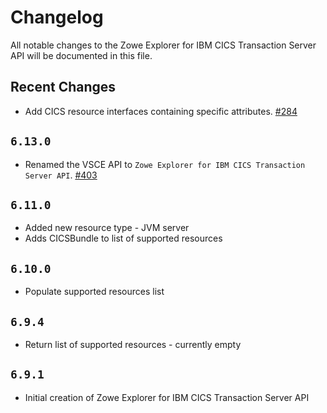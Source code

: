 # Changelog

All notable changes to the Zowe Explorer for IBM CICS Transaction Server API will be documented in this file.

## Recent Changes

- Add CICS resource interfaces containing specific attributes. [#284](https://github.com/zowe/cics-for-zowe-client/issues/284)

## `6.13.0`

- Renamed the VSCE API to `Zowe Explorer for IBM CICS Transaction Server API`. [#403](https://github.com/zowe/cics-for-zowe-client/issues/403)

## `6.11.0`

- Added new resource type - JVM server
- Adds CICSBundle to list of supported resources

## `6.10.0`

- Populate supported resources list

## `6.9.4`

- Return list of supported resources - currently empty

## `6.9.1`

- Initial creation of Zowe Explorer for IBM CICS Transaction Server API
